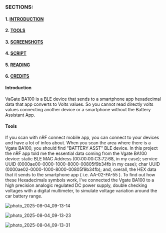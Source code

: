 ### SECTIONS:

#### 1. [INTRODUCTION](#Introduction)
#### 2. [TOOLS](#Tools)
#### 3. [SCREENSHOTS](#Screenshots)
#### 4. [SCRIPT](#Script)
#### 5. [READING](#Reading)
#### 6. [CREDITS](#Credits)







#### <a name="Introduction"><a/>Introduction

VaGate BA100 is a BLE device that sends to a smartphone app hexadecimal data that app converts to Volts values. So you cannot read directly volts values 
connecting another device or  a smartphone without the Battery Assistant App.


#### <a name="Tools"><a/>Tools

If you scan with nRF connect mobile app, you can connect to your devices and have a lot of infos about. When you scan the area where there is a Vgate BA100, you should find "BATTERY ASST" BLE device. In this project the nRF app told me the essential data coming from the Vgate BA100 device: static BLE MAC Address (00:00:00:C3:72:68, in my case); service UUID (0000ae00-0000-1000-8000-00805f9b34fb in my case); char UUID (0000ae02-0000-1000-8000-00805f9b34fb); and, overall, the HEX data that it sends to the smartphone app ( i.e. AA-02-FA-55 ).   To find out how these Hexadecimals symbols work, I've connected the Vgate BA100 to a high precision analogic regulated DC power supply, double checking voltages with a digital multimeter, to simulate voltage variation around the car battery range.

![photo_2025-08-04_09-13-14](https://github.com/user-attachments/assets/1974a4ee-9389-49c6-8d24-5f3c2665f9a7)

![photo_2025-08-04_09-13-23](https://github.com/user-attachments/assets/d936d93e-695f-4289-9537-b60de519d31c)

![photo_2025-08-04_09-13-31](https://github.com/user-attachments/assets/ce1c5cce-1cf9-4f1e-b911-10834ccd042d)

